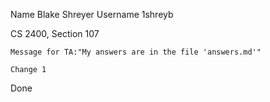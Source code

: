 Name Blake Shreyer
Username 1shreyb

CS 2400, Section 107

    Message for TA:"My answers are in the file 'answers.md'"
    
    Change 1
Done